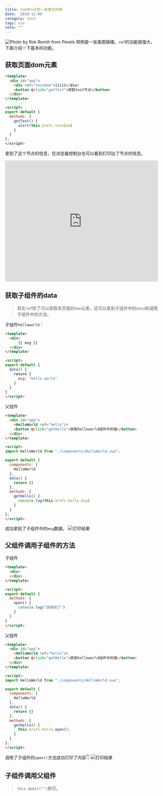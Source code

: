 ```yaml
---
title: Vue中ref的一些常见作用
date: '2019-12-09'
category: tech
tags: vue
note: ""
---
```

![Photo by Rok Romih from Pexels](https://eric-he.oss-cn-beijing.aliyuncs.com/2019/12/09/photo-of-building-on-top-of-rocks-3312671.jpg)
照例是一张美图镇楼。`ref`的功能很强大，下面介绍一下基本的功能。
## 获取页面dom元素
``` html
<template>
  <div id="app">
    <div ref="testDom">11111</div>
    <button @click="getTest">获取test节点</button>
  </div>
</template>

<script>
export default {
  methods: {
    getTest() {
      alert(this.$refs.testDom)
    }
  }
};
</script>
```
拿到了这个节点的信息，在浏览器控制台也可以看到打印出了节点的信息。
<iframe height="400" style="width: 100%;" scrolling="no" title="vue-ref" src="https://codepen.io/ericheshenghao/embed/ExaKVEq?height=265&theme-id=dark&default-tab=html,result" frameborder="no" allowtransparency="true" allowfullscreen="true">
  See the Pen <a href='https://codepen.io/ericheshenghao/pen/ExaKVEq'>vue-ref</a> by 何先森
  (<a href='https://codepen.io/ericheshenghao'>@ericheshenghao</a>) on <a href='https://codepen.io'>CodePen</a>.
</iframe>

## 获取子组件的data
> 其实`ref`除了可以获取本页面的`dom`元素，还可以拿到子组件中的`data`和调用子组件中的方法。 

子组件`helloworld`：
``` html
<template>
  <div>
      {{ msg }}
  </div>
</template>

<script>
export default {
  data() {
    return {
      msg: "hello world"
    }
  }
}
</script>
```
父组件
``` html
<template>
  <div id="app">
    <HelloWorld ref="hello"/>
    <button @click="getHello">获取helloworld组件中的值</button>
  </div>
</template>

<script>
import HelloWorld from "./components/HelloWorld.vue";

export default {
  components: {
    HelloWorld
  },
  data() {
    return {}
  },
  methods: {
    getHello() {
      console.log(this.$refs.hello.msg)
    }
  }
};
</script>
```
成功拿到了子组件中的`msg`数据。
![打印结果](https://eric-he.oss-cn-beijing.aliyuncs.com/2019/12/09/7047742-3d72465f00cc0c87.png)

## 父组件调用子组件的方法
子组件
``` html
<template>
  <div>
  </div>
</template>

<script>
export default {
  methods: {
    open() {
      console.log("调用到了")
    }
  }
}
</script>
```
父组件
``` html
<template>
  <div id="app">
    <HelloWorld ref="hello"/>
    <button @click="getHello">获取helloworld组件中的值</button>
  </div>
</template>

<script>
import HelloWorld from "./components/HelloWorld.vue";

export default {
  components: {
    HelloWorld
  },
  data() {
    return {}
  },
  methods: {
    getHello() {
      this.$refs.hello.open();
    }
  }
};
</script>
```
调用了子组件的`open()`方法成功打印了内容👇
![打印结果](https://eric-he.oss-cn-beijing.aliyuncs.com/2019/12/09/7047742-e3bfdd2fc4c48d6d.png)
## 子组件调用父组件
> `this.$emit("")`即可。

